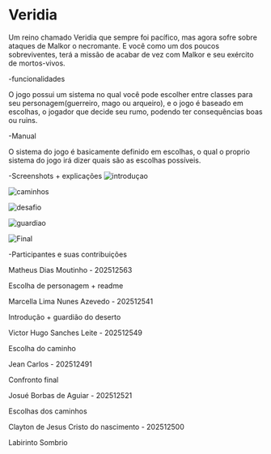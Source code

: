 # Veridia
Um reino chamado Veridia que sempre foi pacífico, mas agora sofre sobre ataques de Malkor o necromante. E você como um dos poucos sobreviventes, terá a missão de acabar de vez com Malkor e seu exército de mortos-vivos.

-funcionalidades

O jogo possui um sistema no qual você pode escolher entre classes para seu personagem(guerreiro, mago ou arqueiro), e o jogo é baseado em escolhas, o jogador que decide seu rumo, podendo ter consequências boas ou ruins.

-Manual

O sistema do jogo é basicamente definido em escolhas, o qual o proprio sistema do jogo irá dizer quais são as escolhas possíveis.

-Screenshots + explicações
![introduçao](https://github.com/user-attachments/assets/a87c490d-aff1-4073-8e0b-9a8875df2075)

![caminhos](https://github.com/user-attachments/assets/c6367c24-aa06-403c-a2e5-1db7a2de6fd7)

![desafio](https://github.com/user-attachments/assets/e7b0528b-0ebb-4ae3-b26d-de2e2f3ede98)

![guardiao](https://github.com/user-attachments/assets/968653fc-e8e8-4736-ab32-adb4981c0593)

![Final](https://github.com/user-attachments/assets/cc8b297c-5ff5-4b5c-ab0e-093c9538ec38)

-Participantes e suas contribuições

Matheus Dias Moutinho - 202512563

Escolha de personagem + readme

Marcella Lima Nunes Azevedo - 202512541

Introdução + guardião do deserto

Victor Hugo Sanches Leite - 202512549

Escolha do caminho

Jean Carlos - 202512491

Confronto final

Josué Borbas de Aguiar - 202512521

Escolhas dos caminhos

Clayton de Jesus Cristo do nascimento - 202512500

Labirinto Sombrio











